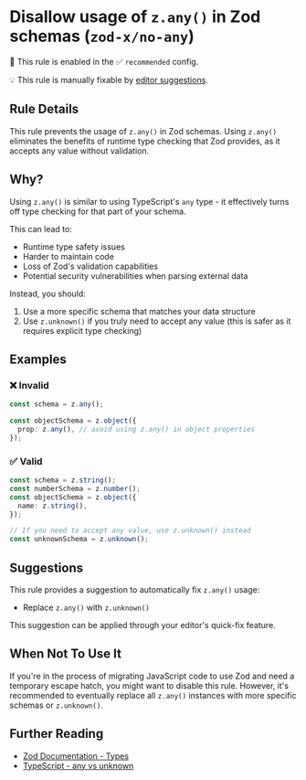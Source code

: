 # Disallow usage of `z.any()` in Zod schemas (`zod-x/no-any`)

💼 This rule is enabled in the ✅ `recommended` config.

💡 This rule is manually fixable by [editor suggestions](https://eslint.org/docs/latest/use/core-concepts#rule-suggestions).

<!-- end auto-generated rule header -->

## Rule Details

This rule prevents the usage of `z.any()` in Zod schemas.
Using `z.any()` eliminates the benefits of runtime type checking that Zod provides, as it accepts any value without validation.

## Why?

Using `z.any()` is similar to using TypeScript's `any` type - it effectively turns off type checking for that part of your schema.

This can lead to:

- Runtime type safety issues
- Harder to maintain code
- Loss of Zod's validation capabilities
- Potential security vulnerabilities when parsing external data

Instead, you should:

1. Use a more specific schema that matches your data structure
2. Use `z.unknown()` if you truly need to accept any value (this is safer as it requires explicit type checking)

## Examples

### ❌ Invalid

```ts
const schema = z.any();

const objectSchema = z.object({
  prop: z.any(), // avoid using z.any() in object properties
});
```

### ✅ Valid

```ts
const schema = z.string();
const numberSchema = z.number();
const objectSchema = z.object({
  name: z.string(),
});

// If you need to accept any value, use z.unknown() instead
const unknownSchema = z.unknown();
```

## Suggestions

This rule provides a suggestion to automatically fix `z.any()` usage:

- Replace `z.any()` with `z.unknown()`

This suggestion can be applied through your editor's quick-fix feature.

## When Not To Use It

If you're in the process of migrating JavaScript code to use Zod and need a temporary escape hatch, you might want to disable this rule.
However, it's recommended to eventually replace all `z.any()` instances with more specific schemas or `z.unknown()`.

## Further Reading

- [Zod Documentation - Types](https://zod.dev/?id=types)
- [TypeScript - any vs unknown](https://www.typescriptlang.org/docs/handbook/2/functions.html#unknown)
